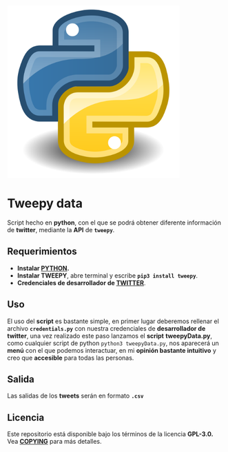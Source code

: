 <img src="images/python.png" width="400">

# Tweepy data

Script hecho en **python**, con el que se podrá obtener diferente información de **twitter**, mediante la **API** de **`tweepy`**.

## Requerimientos

- **Instalar [PYTHON](PYTHON "https://www.python.org/downloads/").**
- **Instalar TWEEPY**, abre terminal y escribe **`pip3 install tweepy`**.
- **Credenciales de desarrollador de [TWITTER](TWITTER "https://developer.twitter.com/")**.

## Uso

El uso del **script** es bastante simple,
en primer lugar deberemos rellenar el archivo **`credentials.py`** con nuestra credenciales de **desarrollador de twitter**, una vez realizado este paso
lanzamos el **script** **tweepyData.py**, como cualquier script de python `python3 tweepyData.py`, nos aparecerá un **menú** con el que podemos interactuar, en mi **opinión bastante intuitivo** y creo que **accesible** para todas las personas. 

## Salida

Las salidas de los **tweets** serán en formato **`.csv`**

## Licencia

Este repositorio está disponible bajo los términos de la licencia **GPL-3.0.** Vea **[COPYING](COPYING "COPYING")** para más detalles.
